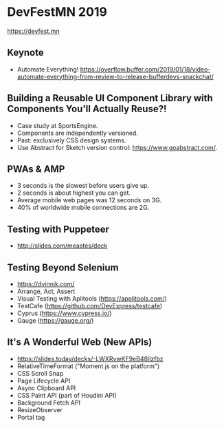 # DevFestMN 2019

https://devfest.mn

## Keynote
* Automate Everything! https://overflow.buffer.com/2019/01/18/video-automate-everything-from-review-to-release-bufferdevs-snackchat/

## Building a Reusable UI Component Library with Components You'll Actually Reuse?!
* Case study at SportsEngine.
* Components are independently versioned.
* Past: exclusively CSS design systems.
* Use Abstract for Sketch version control: https://www.goabstract.com/.

## PWAs & AMP
* 3 seconds is the slowest before users give up.
* 2 seconds is about highest you can get.
* Average mobile web pages was 12 seconds on 3G.
* 40% of worldwide mobile connections are 2G.

## Testing with Puppeteer
* http://slides.com/meastes/deck

## Testing Beyond Selenium
* https://dvinnik.com/
* Arrange, Act, Assert
* Visual Testing with Aplitools (https://applitools.com/)
* TestCafe (https://github.com/DevExpress/testcafe)
* Cyprus (https://www.cypress.io/)
* Gauge (https://gauge.org/)

## It's A Wonderful Web (New APIs)
* https://slides.today/decks/-LWXRvwKF9eB48Ilzfbz
* RelativeTimeFormat ("Moment.js on the platform")
* CSS Scroll Snap
* Page Lifecycle API
* Async Clipboard API
* CSS Paint API (part of Houdini API)
* Background Fetch API
* ResizeObserver
* Portal tag
